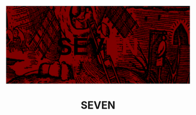 <div align="center">
  <a href="https://www.youtube.com/watch?v=Ki9h7CWipbo"><img src="./logo.png"></a>
</div>
<h1 align="center">SEVEN</h1>
<br>
